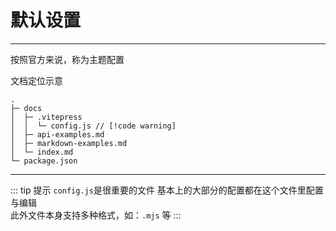 # 默认设置
---

按照官方来说，称为主题配置

<Badge type='info'>文档定位示意</Badge>

```
.
├─ docs
│  ├─ .vitepress
│  │  └─ config.js // [!code warning]
│  ├─ api-examples.md
│  ├─ markdown-examples.md
│  └─ index.md
└─ package.json

```
---
::: tip 提示
`config.js`是很重要的文件
基本上的大部分的配置都在这个文件里配置与编辑  
此外文件本身支持多种格式，如：`.mjs` 等
:::
